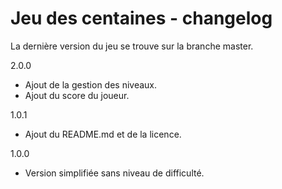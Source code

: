 # Jeu des centaines - changelog

La dernière version du jeu se trouve sur la branche master.

2.0.0

- Ajout de la gestion des niveaux.
- Ajout du score du joueur.

1.0.1

- Ajout du README.md et de la licence.

1.0.0

- Version simplifiée sans niveau de difficulté.